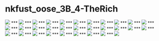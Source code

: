 nkfust_oose_3B_4-TheRich
========================
<img src="http://xpy.calfhost.com/Images/Page1.jpg">
***
<img src="http://xpy.calfhost.com/Images/Page2.jpg">
***
<img src="http://xpy.calfhost.com/Images/Page3.jpg">
***
<img src="http://xpy.calfhost.com/Images/Page4.jpg">
***
<img src="http://xpy.calfhost.com/Images/Page5.jpg">
***
<img src="http://xpy.calfhost.com/Images/Page6.jpg">
***
<img src="http://xpy.calfhost.com/Images/Page7.jpg">
***
<img src="http://xpy.calfhost.com/Images/Page8.jpg">
***
<img src="http://xpy.calfhost.com/Images/Page9.jpg">
***
<img src="http://xpy.calfhost.com/Images/Page10.jpg">
***
<img src="http://xpy.calfhost.com/Images/Page11.jpg">
***
<img src="http://xpy.calfhost.com/Images/Page12.jpg">
***
<img src="http://xpy.calfhost.com/Images/Page13.jpg">
***
<img src="http://xpy.calfhost.com/Images/Page14.jpg">
***
<img src="http://xpy.calfhost.com/Images/Page15.jpg">
***
<img src="http://xpy.calfhost.com/Images/Page16.jpg">
***
<img src="http://xpy.calfhost.com/Images/Page17.jpg">
***
<img src="http://i.imgur.com/LwTVTYL.jpg">
***
<img src="http://xpy.calfhost.com/Images/Page19.jpg">
***
<img src="http://xpy.calfhost.com/Images/Page20.jpg">
***
<img src="http://xpy.calfhost.com/Images/Page21.jpg">
***
<img src="http://xpy.calfhost.com/Images/Page22.jpg">
***
<img src="http://xpy.calfhost.com/Images/Page23.jpg">
***
<img src="http://xpy.calfhost.com/Images/Page24.jpg">
***
<img src="http://i.imgur.com/dSKiLk9.jpg">
***
<img src="http://i.imgur.com/TJYrSwG.jpg">
***
<img src="http://i.imgur.com/d9ZYokp.jpg">
***
<img src="http://i.imgur.com/0AxqXfk.jpg">
***
<img src="http://i.imgur.com/5iHcjnY.jpg">
***
<img src="http://i.imgur.com/N92nCQk.jpg">
***
<img src="http://i.imgur.com/tU5OrlX.jpg">
